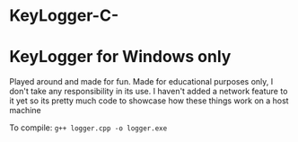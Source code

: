 # KeyLogger-C-

<h1>KeyLogger for Windows only</h1>

Played around and made for fun. Made for educational purposes only, I don't take any responsibility in its use. I haven't added a network feature to it yet so its pretty much code to showcase how these things work on a host machine

To compile:
`g++ logger.cpp -o logger.exe`
